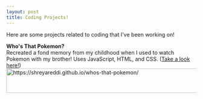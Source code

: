 ```yaml
---
layout: post
title: Coding Projects!
---
```


Here are some projects related to coding that I've been working on!

**Who's That Pokemon?**  
Recreated a fond memory from my childhood when I used to watch Pokemon with my brother!
Uses JavaScript, HTML, and CSS. (<a href="https://shreyareddi.github.io/whos-that-pokemon/">Take a look here!</a>)  
<img src="https://github.com/shreyareddi/shreyareddi.github.io/blob/master/images/previewpokemon.png?raw=true" alt="https://shreyareddi.github.io/whos-that-pokemon/" style="width:600px;height: 65px;">

